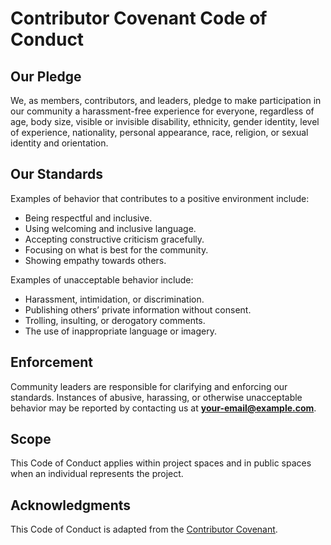 # Contributor Covenant Code of Conduct

## Our Pledge
We, as members, contributors, and leaders, pledge to make participation in our community a harassment-free experience for everyone, regardless of age, body size, visible or invisible disability, ethnicity, gender identity, level of experience, nationality, personal appearance, race, religion, or sexual identity and orientation.

## Our Standards
Examples of behavior that contributes to a positive environment include:
- Being respectful and inclusive.
- Using welcoming and inclusive language.
- Accepting constructive criticism gracefully.
- Focusing on what is best for the community.
- Showing empathy towards others.

Examples of unacceptable behavior include:
- Harassment, intimidation, or discrimination.
- Publishing others’ private information without consent.
- Trolling, insulting, or derogatory comments.
- The use of inappropriate language or imagery.

## Enforcement
Community leaders are responsible for clarifying and enforcing our standards. Instances of abusive, harassing, or otherwise unacceptable behavior may be reported by contacting us at **[your-email@example.com](mailto:your-email@example.com)**. 

## Scope
This Code of Conduct applies within project spaces and in public spaces when an individual represents the project.

## Acknowledgments
This Code of Conduct is adapted from the [Contributor Covenant](https://www.contributor-covenant.org).
